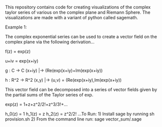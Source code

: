 This repository contains code for creating visualizations of the complex taylor series of various on the complex plane and Riemann Sphere. The visualizations are made with a variant of python called sagemath.

Example 1:

The complex exponential series can be used to create a vector field on the complex plane via the following derivation...

f(z) = exp(z)

u+iv = exp(x+iy)

g : C -> C
(x+iy) |-> (Re(exp(x+iy)+Im(exp(x+iy))

h : R^2 -> R^2
(x,y) |->  (u,v) = (Re(exp(x+iy),Im(exp(x+iy))

This vector field can be decomposed into a series of vector fields given by the partial sums of the Taylor series of exp.

exp(z) = 1+z+z^2/2!+z^3/3!+...

h_0(z) = 1
h_1(z) = z
h_2(z) = z^2/2!
...To Run: 1) Install sage by running sh provision.sh 2) From the command line run: sage vector_sum/.sage
